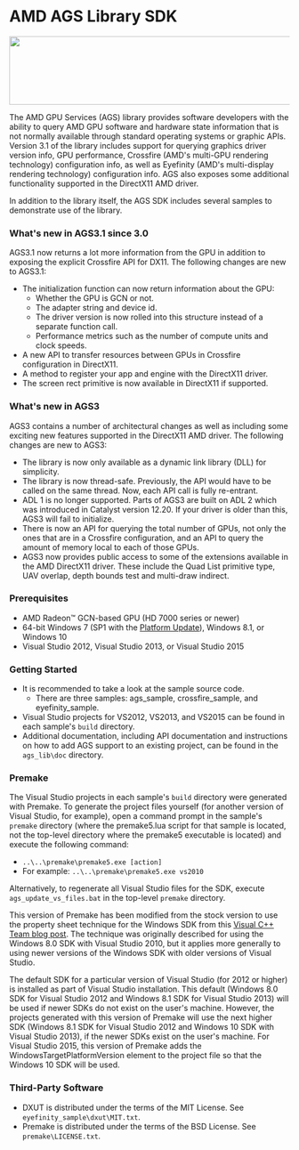# AMD AGS Library SDK
<img src="ags_lib/doc/amd_logo_black.png" width="512" height="123" />

The AMD GPU Services (AGS) library provides software developers with the ability to query AMD GPU software and hardware state information that is not normally available through standard operating systems or graphic APIs. Version 3.1 of the library includes support for querying graphics driver version info, GPU performance, Crossfire (AMD's multi-GPU rendering technology) configuration info, as well as Eyefinity (AMD's multi-display rendering technology) configuration info. AGS also exposes some additional functionality supported in the DirectX11 AMD driver.

In addition to the library itself, the AGS SDK includes several samples to demonstrate use of the library.

### What's new in AGS3.1 since 3.0
AGS3.1 now returns a lot more information from the GPU in addition to exposing the explicit Crossfire API for DX11. The following changes are new to AGS3.1:
* The initialization function can now return information about the GPU:
  * Whether the GPU is GCN or not.
  * The adapter string and device id.
  * The driver version is now rolled into this structure instead of a separate function call.
  * Performance metrics such as the number of compute units and clock speeds.
* A new API to transfer resources between GPUs in Crossfire configuration in DirectX11.
* A method to register your app and engine with the DirectX11 driver.
* The screen rect primitive is now available in DirectX11 if supported.

### What's new in AGS3
AGS3 contains a number of architectural changes as well as including some exciting new features supported in the DirectX11 AMD driver. The following changes are new to AGS3:
* The library is now only available as a dynamic link library (DLL) for simplicity.
* The library is now thread-safe. Previously, the API would have to be called on the same thread. Now, each API call is fully re-entrant.
* ADL 1 is no longer supported. Parts of AGS3 are built on ADL 2 which was introduced in Catalyst version 12.20. If your driver is older than this, AGS3 will fail to initialize.
* There is now an API for querying the total number of GPUs, not only the ones that are in a Crossfire configuration, and an API to query the amount of memory local to each of those GPUs.
* AGS3 now provides public access to some of the extensions available in the AMD DirectX11 driver. These include the Quad List primitive type, UAV overlap, depth bounds test and multi-draw indirect.

### Prerequisites
* AMD Radeon&trade; GCN-based GPU (HD 7000 series or newer)
* 64-bit Windows 7 (SP1 with the [Platform Update](https://msdn.microsoft.com/en-us/library/windows/desktop/jj863687.aspx)), Windows 8.1, or Windows 10
* Visual Studio 2012, Visual Studio 2013, or Visual Studio 2015

### Getting Started
* It is recommended to take a look at the sample source code.
  * There are three samples: ags_sample, crossfire_sample, and eyefinity_sample.
* Visual Studio projects for VS2012, VS2013, and VS2015 can be found in each sample's `build` directory.
* Additional documentation, including API documentation and instructions on how to add AGS support to an existing project, can be found in the `ags_lib\doc` directory.

### Premake
The Visual Studio projects in each sample's `build` directory were generated with Premake. To generate the project files yourself (for another version of Visual Studio, for example), open a command prompt in the sample's `premake` directory (where the premake5.lua script for that sample is located, not the top-level directory where the premake5 executable is located) and execute the following command:

* `..\..\premake\premake5.exe [action]`
* For example: `..\..\premake\premake5.exe vs2010`

Alternatively, to regenerate all Visual Studio files for the SDK, execute `ags_update_vs_files.bat` in the top-level `premake` directory.

This version of Premake has been modified from the stock version to use the property sheet technique for the Windows SDK from this [Visual C++ Team blog post](http://blogs.msdn.com/b/vcblog/archive/2012/11/23/using-the-windows-8-sdk-with-visual-studio-2010-configuring-multiple-projects.aspx). The technique was originally described for using the Windows 8.0 SDK with Visual Studio 2010, but it applies more generally to using newer versions of the Windows SDK with older versions of Visual Studio.

The default SDK for a particular version of Visual Studio (for 2012 or higher) is installed as part of Visual Studio installation. This default (Windows 8.0 SDK for Visual Studio 2012 and Windows 8.1 SDK for Visual Studio 2013) will be used if newer SDKs do not exist on the user's machine. However, the projects generated with this version of Premake will use the next higher SDK (Windows 8.1 SDK for Visual Studio 2012 and Windows 10 SDK with Visual Studio 2013), if the newer SDKs exist on the user's machine. For Visual Studio 2015, this version of Premake adds the WindowsTargetPlatformVersion element to the project file so that the Windows 10 SDK will be used.

### Third-Party Software
* DXUT is distributed under the terms of the MIT License. See `eyefinity_sample\dxut\MIT.txt`.
* Premake is distributed under the terms of the BSD License. See `premake\LICENSE.txt`.
